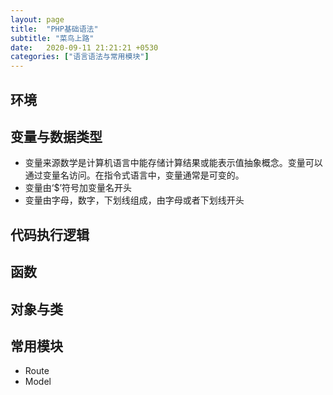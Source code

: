 ```yaml
---
layout: page
title:  "PHP基础语法"
subtitle: "菜鸟上路"
date:   2020-09-11 21:21:21 +0530
categories: ["语言语法与常用模块"]
---
```


## 环境

## 变量与数据类型
- 变量来源数学是计算机语言中能存储计算结果或能表示值抽象概念。变量可以通过变量名访问。在指令式语言中，变量通常是可变的。
- 变量由‘$’符号加变量名开头
- 变量由字母，数字，下划线组成，由字母或者下划线开头

## 代码执行逻辑

## 函数 

## 对象与类

## 常用模块

- Route
- Model

